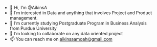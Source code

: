 - 👋 Hi, I’m @AikinsA
- 👀 I’m interested in Data and anything that involves Project and Product management.
- 🌱 I’m currently studying Postgraduate Program in Business Analysis from Purdue University 
- 💞️ I’m looking to collaborate on any data oriented project
- 📫 You can reach me on  aikinsaamoah@gmail.com

<!---
AikinsA/AikinsA is a ✨ special ✨ repository because its `README.md` (this file) appears on your GitHub profile.
You can click the Preview link to take a look at your changes.
--->

